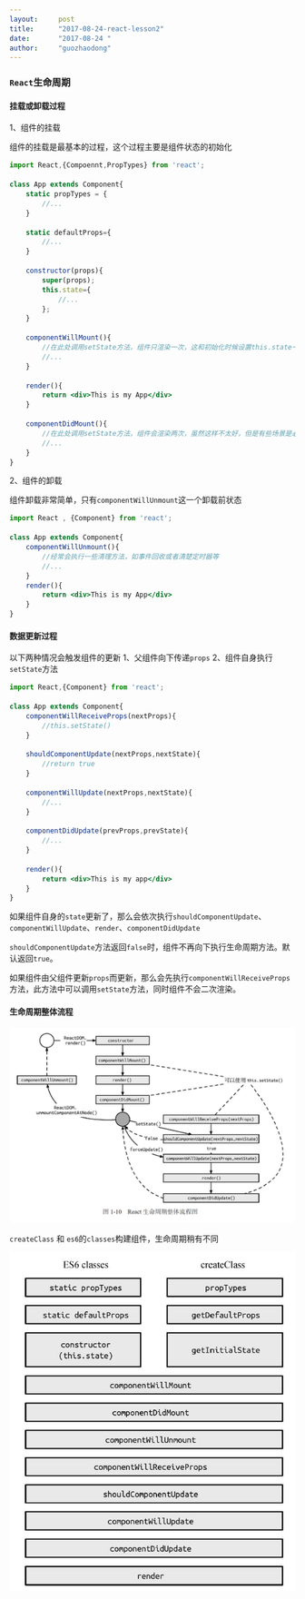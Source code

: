 ```yaml
---
layout:     post
title:      "2017-08-24-react-lesson2"
date:       "2017-08-24 "
author:     "guozhaodong"
---
```


### `React`生命周期

#### 挂载或卸载过程

1、组件的挂载

组件的挂载是最基本的过程，这个过程主要是组件状态的初始化

``` jsx
import React,{Compoennt,PropTypes} from 'react';

class App extends Component{
    static propTypes = {
        //...
    }

    static defaultProps={
        //...
    }

    constructor(props){
        super(props);
        this.state={
            //...
        };
    }

    componentWillMount(){
        //在此处调用setState方法，组件只渲染一次，这和初始化时候设置this.state一样，所以这是无意义的
        //... 
    }

    render(){
        return <div>This is my App</div>
    }

    componentDidMount(){
        //在此处调用setState方法，组件会渲染两次，虽然这样不太好，但是有些场景是必须这么做的
        //...
    }
}
```

2、组件的卸载

组件卸载非常简单，只有`componentWillUnmount`这一个卸载前状态

``` jsx
import React , {Component} from 'react';

class App extends Component{
    componentWillUnmount(){
        //经常会执行一些清理方法，如事件回收或者清楚定时器等
        //...
    }
    render(){
        return <div>This is my App</div>
    }
}
```

#### 数据更新过程

以下两种情况会触发组件的更新
1、父组件向下传递`props`
2、组件自身执行`setState`方法

``` jsx
import React,{Component} from 'react';

class App extends Component{
    componentWillReceiveProps(nextProps){
        //this.setState()
    }

    shouldComponentUpdate(nextProps,nextState){
        //return true
    }

    componentWillUpdate(nextProps,nextState){
        //...
    }

    componentDidUpdate(prevProps,prevState){
        //...
    }

    render(){
        return <div>This is my app</div>
    }
}
```

如果组件自身的`state`更新了，那么会依次执行`shouldComponentUpdate`、`componentWillUpdate`、`render`、`componentDidUpdate`

`shouldComponentUpdate`方法返回`false`时，组件不再向下执行生命周期方法。默认返回`true`。

如果组件由父组件更新`props`而更新，那么会先执行`componentWillReceiveProps`方法，此方法中可以调用`setState`方法，同时组件不会二次渲染。

#### 生命周期整体流程

![image](../img/react/20170825114018.jpg)

`createClass` 和 `es6`的`classes`构建组件，生命周期稍有不同

![image](../img/react/20170825114801.jpg)


